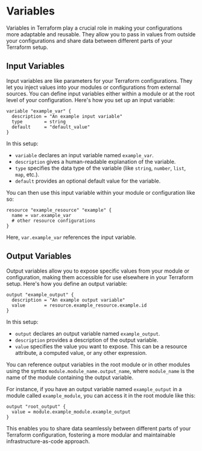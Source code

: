 # Variables

Variables in Terraform play a crucial role in making your configurations more adaptable and reusable. They allow you to pass in values from outside your configurations and share data between different parts of your Terraform setup.

## Input Variables

Input variables are like parameters for your Terraform configurations. They let you inject values into your modules or configurations from external sources. You can define input variables either within a module or at the root level of your configuration. Here's how you set up an input variable:

```hcl
variable "example_var" {
  description = "An example input variable"
  type        = string
  default     = "default_value"
}
```

In this setup:

- `variable` declares an input variable named `example_var`.
- `description` gives a human-readable explanation of the variable.
- `type` specifies the data type of the variable (like `string`, `number`, `list`, `map`, etc.).
- `default` provides an optional default value for the variable.

You can then use this input variable within your module or configuration like so:

```hcl
resource "example_resource" "example" {
  name = var.example_var
  # other resource configurations
}
```

Here, `var.example_var` references the input variable.

## Output Variables

Output variables allow you to expose specific values from your module or configuration, making them accessible for use elsewhere in your Terraform setup. Here's how you define an output variable:

```hcl
output "example_output" {
  description = "An example output variable"
  value       = resource.example_resource.example.id
}
```

In this setup:

- `output` declares an output variable named `example_output`.
- `description` provides a description of the output variable.
- `value` specifies the value you want to expose. This can be a resource attribute, a computed value, or any other expression.

You can reference output variables in the root module or in other modules using the syntax `module.module_name.output_name`, where `module_name` is the name of the module containing the output variable.

For instance, if you have an output variable named `example_output` in a module called `example_module`, you can access it in the root module like this:

```hcl
output "root_output" {
  value = module.example_module.example_output
}
```

This enables you to share data seamlessly between different parts of your Terraform configuration, fostering a more modular and maintainable infrastructure-as-code approach.
